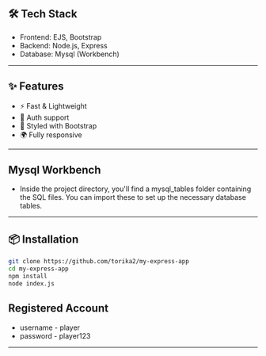 ## 🛠️ Tech Stack
- Frontend: EJS, Bootstrap
- Backend: Node.js, Express
- Database: Mysql (Workbench)

---

## ✨ Features
- ⚡️ Fast & Lightweight
- 🔐 Auth support
- 🎨 Styled with Bootstrap
- 🌍 Fully responsive

---

## Mysql Workbench
- Inside the project directory, you'll find a mysql_tables folder containing the SQL files. You can import these to set up the necessary database tables.

---

## 📦 Installation

```bash
git clone https://github.com/torika2/my-express-app
cd my-express-app
npm install
node index.js
```

## Registered Account
 - username - player
 - password - player123

---
